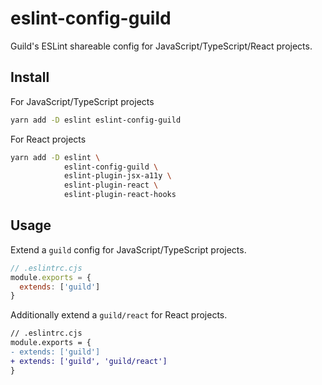 # eslint-config-guild

Guild's ESLint shareable config for JavaScript/TypeScript/React projects.

## Install

For JavaScript/TypeScript projects

```sh
yarn add -D eslint eslint-config-guild
```

For React projects

```sh
yarn add -D eslint \
            eslint-config-guild \
            eslint-plugin-jsx-a11y \
            eslint-plugin-react \
            eslint-plugin-react-hooks
```

## Usage

Extend a `guild` config for JavaScript/TypeScript projects.

```js
// .eslintrc.cjs
module.exports = {
  extends: ['guild']
}
```

Additionally extend a `guild/react` for React projects.

```diff
// .eslintrc.cjs
module.exports = {
- extends: ['guild']
+ extends: ['guild', 'guild/react']
}
```
